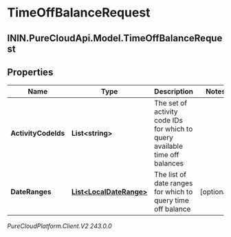 # TimeOffBalanceRequest

## ININ.PureCloudApi.Model.TimeOffBalanceRequest

## Properties

|Name | Type | Description | Notes|
|------------ | ------------- | ------------- | -------------|
| **ActivityCodeIds** | **List&lt;string&gt;** | The set of activity code IDs for which to query available time off balances | |
| **DateRanges** | [**List&lt;LocalDateRange&gt;**](LocalDateRange) | The list of date ranges for which to query time off balance | [optional] |



_PureCloudPlatform.Client.V2 243.0.0_

